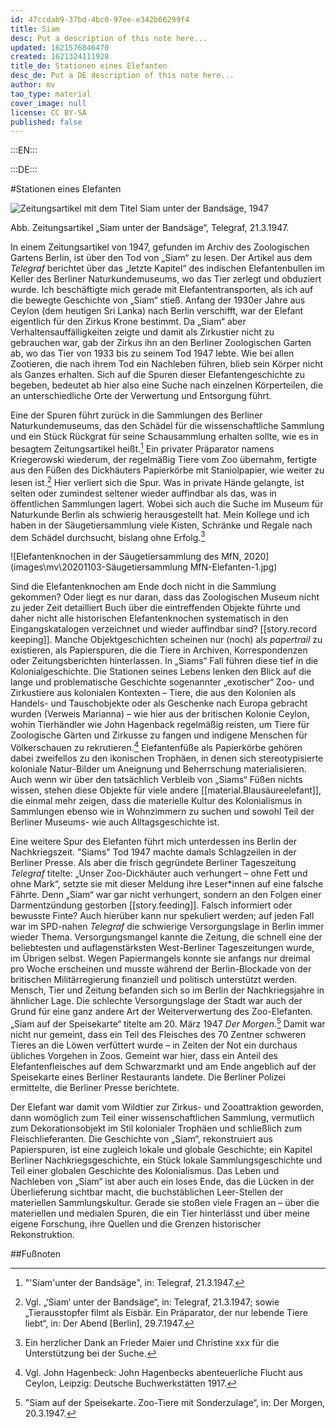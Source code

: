 ```yaml
---
id: 47ccdab9-37bd-4bc0-97ee-e342b66299f4
title: Siam
desc: Put a description of this note here...
updated: 1621576846470
created: 1621324111928
title_de: Stationen eines Elefanten
desc_de: Put a DE description of this note here...
author: mv
tao_type: material
cover_image: null
license: CC BY-SA
published: false
---
```



:::EN:::


:::DE:::

#Stationen eines Elefanten 


![Zeitungsartikel mit dem Titel Siam unter der Bandsäge, 1947]() 

Abb. Zeitungsartikel „Siam unter der Bandsäge“, Telegraf, 21.3.1947.

In einem Zeitungsartikel von 1947, gefunden im Archiv des Zoologischen Gartens Berlin, ist über den Tod von „Siam“ zu lesen. Der Artikel aus dem _Telegraf_ berichtet über das „letzte Kapitel“ des indischen Elefantenbullen im Keller des Berliner Naturkundemuseums, wo das Tier zerlegt und obduziert wurde. Ich beschäftigte mich gerade mit Elefantentransporten, als ich auf die bewegte Geschichte von „Siam“ stieß. Anfang der 1930er Jahre aus Ceylon (dem heutigen Sri Lanka) nach Berlin verschifft, war der Elefant eigentlich für den Zirkus Krone bestimmt. Da „Siam“ aber Verhaltensauffälligkeiten zeigte und damit als Zirkustier nicht zu gebrauchen war, gab der Zirkus ihn an den Berliner Zoologischen Garten ab, wo das Tier von 1933 bis zu seinem Tod 1947 lebte. Wie bei allen Zootieren, die nach ihrem Tod ein Nachleben führen, blieb sein Körper nicht als Ganzes erhalten. Sich auf die Spuren dieser Elefantengeschichte zu begeben, bedeutet ab hier also eine Suche nach einzelnen Körperteilen, die an unterschiedliche Orte der Verwertung und Entsorgung führt. 

Eine der Spuren führt zurück in die Sammlungen des Berliner Naturkundemuseums, das den Schädel für die wissenschaftliche Sammlung und ein Stück Rückgrat für seine Schausammlung erhalten sollte, wie es in besagtem Zeitungsartikel heißt.[^siam1] Ein privater Präparator namens Kriegerowski wiederum, der regelmäßig Tiere vom Zoo übernahm, fertigte aus den Füßen des Dickhäuters Papierkörbe mit Staniolpapier, wie weiter zu lesen ist.[^siam2] Hier verliert sich die Spur. Was in private Hände gelangte, ist selten oder zumindest seltener wieder auffindbar als das, was in öffentlichen Sammlungen lagert. Wobei sich auch die Suche im Museum für Naturkunde Berlin als schwierig herausgestellt hat. Mein Kollege und ich haben in der Säugetiersammlung viele Kisten, Schränke und Regale nach dem Schädel durchsucht, bislang ohne Erfolg.[^siam3]

![Elefantenknochen in der Säugetiersammlung des MfN, 2020](images\mv\20201103-Säugetiersammlung MfN-Elefanten-1.jpg) 

Sind die Elefantenknochen am Ende doch nicht in die Sammlung gekommen? Oder liegt es nur daran, dass das Zoologischen Museum nicht zu jeder Zeit detailliert Buch über die eintreffenden Objekte führte und daher nicht alle historischen Elefantenknochen systematisch in den Eingangskatalogen verzeichnet und wieder auffindbar sind? [[story.record keeping]]. Manche Objektgeschichten scheinen nur (noch) als _papertrail_ zu existieren, als Papierspuren, die die Tiere in Archiven, Korrespondenzen oder Zeitungsberichten hinterlassen. In „Siams“ Fall führen diese tief in die Kolonialgeschichte. Die Stationen seines Lebens lenken den Blick auf die lange und problematische Geschichte sogenannter „exotischer“ Zoo- und Zirkustiere aus kolonialen Kontexten – Tiere, die aus den Kolonien als Handels- und Tauschobjekte oder als Geschenke nach Europa gebracht wurden (Verweis Marianna) – wie hier aus der britischen Kolonie Ceylon, wohin Tierhändler wie John Hagenback regelmäßig reisten, um Tiere für Zoologische Gärten und Zirkusse zu fangen und indigene Menschen für Völkerschauen zu rekrutieren.[^siam4] Elefantenfüße als Papierkörbe gehören dabei zweifellos zu den ikonischen Trophäen, in denen sich stereotypisierte koloniale Natur-Bilder um Aneignung und Beherrschung materialisieren. Auch wenn wir über den tatsächlich Verbleib von „Siams“ Füßen nichts wissen, stehen diese Objekte für viele andere [[material.Blausäureelefant]], die einmal mehr zeigen, dass die materielle Kultur des Kolonialismus in Sammlungen ebenso wie in Wohnzimmern zu suchen und sowohl Teil der Berliner Museums- wie auch Alltagsgeschichte ist. 

Eine weitere Spur des Elefanten führt mich unterdessen ins Berlin der Nachkriegszeit. "Siams" Tod 1947 machte damals Schlagzeilen in der Berliner Presse. Als aber die frisch gegründete Berliner Tageszeitung _Telegraf_ titelte: „Unser Zoo-Dickhäuter auch verhungert – ohne Fett und ohne Mark“, setzte sie mit dieser Meldung ihre Leser\*innen auf eine falsche Fährte. Denn „Siam“ war gar nicht verhungert, sondern an den Folgen einer Darmentzündung gestorben [[story.feeding]]. Falsch informiert oder bewusste Finte? Auch hierüber kann nur spekuliert werden; auf jeden Fall war im SPD-nahen _Telegraf_ die schwierige Versorgungslage in Berlin immer wieder Thema. Versorgungsmangel kannte die Zeitung, die schnell eine der beliebtesten und auflagenstärksten West-Berliner Tageszeitungen wurde, im Übrigen selbst. Wegen Papiermangels konnte sie anfangs nur dreimal pro Woche erscheinen und musste während der Berlin-Blockade von der britischen Militärregierung finanziell und politisch unterstützt werden. Mensch, Tier und Zeitung befanden sich so im Berlin der Nachkriegsjahre in ähnlicher Lage. 
Die schlechte Versorgungslage der Stadt war auch der Grund für eine ganz andere Art der Weiterverwertung des Zoo-Elefanten. „Siam auf der Speisekarte“ titelte am 20. März 1947 _Der Morgen_.[^siam5] Damit war nicht nur gemeint, dass ein Teil des Fleisches des 70 Zentner schweren Tieres an die Löwen verfüttert wurde – in Zeiten der Not ein durchaus übliches Vorgehen in Zoos. Gemeint war hier, dass ein Anteil des Elefantenfleisches auf dem Schwarzmarkt und am Ende angeblich auf der Speisekarte eines Berliner Restaurants landete. Die Berliner Polizei ermittelte, die Berliner Presse berichtete. 

Der Elefant war damit vom Wildtier zur Zirkus- und Zooattraktion geworden, dann womöglich zum Teil einer wissenschaftlichen Sammlung, vermutlich zum Dekorationsobjekt im Stil kolonialer Trophäen und schließlich zum Fleischlieferanten. Die Geschichte von „Siam“, rekonstruiert aus Papierspuren, ist eine zugleich lokale und globale Geschichte; ein Kapitel Berliner Nachkriegsgeschichte, ein Stück lokale Sammlungsgeschichte und Teil einer globalen Geschichte des Kolonialismus. Das Leben und Nachleben von „Siam“ ist aber auch ein loses Ende, das die Lücken in der Überlieferung sichtbar macht, die buchstäblichen Leer-Stellen der materiellen Sammlungskultur. Gerade sie stoßen viele Fragen an – über die materiellen und medialen Spuren, die ein Tier hinterlässt und über meine eigene Forschung, ihre Quellen und die Grenzen historischer Rekonstruktion. 






##Fußnoten

[^siam1]: "'Siam'unter der Bandsäge", in: Telegraf, 21.3.1947.

[^siam2]: Vgl. „‘Siam‘ unter der Bandsäge“, in: Telegraf, 21.3.1947; sowie „Tierausstopfer filmt als Eisbär. Ein Präparator, der nur lebende Tiere liebt“, in: Der Abend [Berlin], 29.7.1947.

[^siam3]: Ein herzlicher Dank an Frieder Maier und Christine xxx für die Unterstützung bei der Suche.

[^siam4]: Vgl. John Hagenbeck: John Hagenbecks abenteuerliche Flucht aus Ceylon, Leipzig: Deutsche Buchwerkstätten 1917.

[^siam5]: "Siam auf der Speisekarte. Zoo-Tiere mit Sonderzulage“, in: Der Morgen, 20.3.1947.